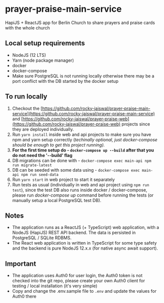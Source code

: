 # prayer-praise-main-service

HapiJS + ReactJS app for Berlin Church to share prayers and praise cards with the whole church

## Local setup requirements

- NodeJS (12 LTS)
- Yarn (node package manager)
- docker
- docker-compose
- Make sure PostgreSQL is not running locally otherwise there may be a port conflict with the DB started by the docker setup

## To run locally

1. Checkout the [https://github.com/rocky-jaiswal/prayer-praise-main-service](https://github.com/rocky-jaiswal/prayer-praise-main-service) and [https://github.com/rocky-jaiswal/prayer-praise-web](https://github.com/rocky-jaiswal/prayer-praise-web) projects since they are deployed individually.
2. Run `yarn install` inside web and api projects to make sure you have npm and yarn setup correctly (_techinally optional, just docker-compose should be enough to get this project running)._
3. **For the first time setup do - `docker-compose up --build` after that you do not need the '--build' flag**
4. DB migrations can be done with - `docker-compose exec main-api npm run migrate-latest`
5. DB can be seeded with some data using - `docker-compose exec main-api npm run seed-data`
6. Run `yarn start` in web project to start it separately
7. Run tests as usual (individually in web and api project using `npm run test`), since the test DB also runs inside docker / docker-compose, please run _docker-compose up_ command before running the tests (or manually setup a local PostgreSQL test DB).

## Notes

- The application runs as a ReactJS (+ TypeScript) web application, with a NodeJS (HapiJS) REST API backend. The data is persisted in PostgreSQL / SQLite RDBMS.
- The React web application is written in TypeScript for some type safety and the backend is pure NodeJS 12.x.x (for native async await support).

## Important

- The application uses Auth0 for user login, the Auth0 token is not checked into the git repo, please create your own Auth0 client for testing / local installation (it's very simple)
- Copy and change the .env.sample file to `.env` and update the values for Auth0 there
